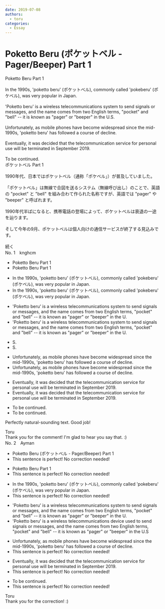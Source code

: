 ```yaml
---
date: 2019-07-08
authors:
  - toru
categories:
  - Essay
---
```


<h1 id="subject_show">Poketto Beru (ポケットベル - Pager/Beeper) Part 1</h1>
<div class="date" hidden>Jul 8, 2019 15:24</div>
<div id="post"><div id="body_show_ori">
Poketto Beru Part 1<br/><br/>In the 1990s, 'poketto beru' (ポケットベル), commonly called 'pokeberu' (ポケベル), was very popular in Japan.<br/><br/>'Poketto beru' is a wireless telecommunications system to send signals or messages, and the name comes from two English terms, "pocket" and "bell" -- it is known as "pager" or "beeper" in the U.S.<br/><br/>Unfortunately, as mobile phones have become widespread since the mid-1990s, 'poketto beru' has followed a course of decline.<br/><br/>Eventually, it was decided that the telecommunication service for personal use will be terminated in September 2019.<br/><br/>To be continued.
</div></div>

<!-- more -->

<div id="post_ja"><div id="body_show_mo">
ポケットベル Part 1<br/><br/>1990年代、日本ではポケットベル（通称「ポケベル」）が普及していました。<br/><br/>「ポケットベル」は無線で合図を送るシステム（無線呼び出し）のことで、英語の "pocket" と "bell" を組み合わて作られた名称ですが、英語では "pager" や "beeper" と呼ばれます。<br/><br/>1990年代半ばになると、携帯電話の登場によって、ポケットベルは衰退の一途を辿ります。<br/><br/>そして今年の9月、ポケットベルは個人向けの通信サービスが終了する見込みです。<br/><br/>続く
</div></div>
<div id="block"><div class="first_name"> No. 1　<span class="just_name">knghcm</span></div><div id="block2">
<ul class="correction_field">
<li class="incorrect">Poketto Beru Part 1</li>
<li class="corrected correct">
Poketto Beru Part 1
</li>
</ul>
<ul class="correction_field">
<li class="incorrect">In the 1990s, 'poketto beru' (ポケットベル), commonly called 'pokeberu' (ポケベル), was very popular in Japan.</li>
<li class="corrected correct">
In the 1990s, 'poketto beru' (ポケットベル), commonly called 'pokeberu' (ポケベル), was very popular in Japan.
</li>
</ul>
<ul class="correction_field">
<li class="incorrect">'Poketto beru' is a wireless telecommunications system to send signals or messages, and the name comes from two English terms, "pocket" and "bell" -- it is known as "pager" or "beeper" in the U.</li>
<li class="corrected correct">
'Poketto beru' is a wireless telecommunications system to send signals or messages, and the name comes from two English terms, "pocket" and "bell" -- it is known as "pager" or "beeper" in the U.
</li>
</ul>
<ul class="correction_field">
<li class="incorrect">S.</li>
<li class="corrected correct">
S.
</li>
</ul>
<ul class="correction_field">
<li class="incorrect">Unfortunately, as mobile phones have become widespread since the mid-1990s, 'poketto beru' has followed a course of decline.</li>
<li class="corrected correct">
Unfortunately, as mobile phones have become widespread since the mid-1990s, 'poketto beru' has followed a course of decline.
</li>
</ul>
<ul class="correction_field">
<li class="incorrect">Eventually, it was decided that the telecommunication service for personal use will be terminated in September 2019.</li>
<li class="corrected correct">
Eventually, it was decided that the telecommunication service for personal use will be terminated in September 2019.
</li>
</ul>
<ul class="correction_field">
<li class="incorrect">To be continued.</li>
<li class="corrected correct">
To be continued.
</li>
</ul>
<p class="comment_small">
 Perfectly natural-sounding text. Good job!
</p>

</div><div class="name"><span class="just_name">Toru</span><br>
Thank you for the comment! I'm glad to hear you say that. :)
</div>
</div>
<div id="block"><div class="first_name"> No. 2　<span class="just_name">Ayman</span></div><div id="block2">
<ul class="correction_field">
<li class="incorrect">Poketto Beru (ポケットベル - Pager/Beeper) Part 1</li>
<li class="corrected perfect">This sentence is perfect! No correction needed!</li>
</ul>
<ul class="correction_field">
<li class="incorrect">Poketto Beru Part 1</li>
<li class="corrected perfect">This sentence is perfect! No correction needed!</li>
</ul>
<ul class="correction_field">
<li class="incorrect">In the 1990s, 'poketto beru' (ポケットベル), commonly called 'pokeberu' (ポケベル), was very popular in Japan.</li>
<li class="corrected perfect">This sentence is perfect! No correction needed!</li>
</ul>
<ul class="correction_field">
<li class="incorrect">'Poketto beru' is a wireless telecommunications system to send signals or messages, and the name comes from two English terms, "pocket" and "bell" -- it is known as "pager" or "beeper" in the U.</li>
<li class="corrected correct">
'Poketto beru' is a wireless telecommunications <span class="f_red">device used </span>to send signals or messages, and the name comes from two English terms, "pocket" and "bell" -- it is known as "pager" or "beeper" in the U.<span class="f_red">S</span>
</li>
</ul>
<ul class="correction_field">
<li class="incorrect">Unfortunately, as mobile phones have become widespread since the mid-1990s, 'poketto beru' has followed a course of decline.</li>
<li class="corrected perfect">This sentence is perfect! No correction needed!</li>
</ul>
<ul class="correction_field">
<li class="incorrect">Eventually, it was decided that the telecommunication service for personal use will be terminated in September 2019.</li>
<li class="corrected perfect">This sentence is perfect! No correction needed!</li>
</ul>
<ul class="correction_field">
<li class="incorrect">To be continued.</li>
<li class="corrected perfect">This sentence is perfect! No correction needed!</li>
</ul>
</div><div class="name"><span class="just_name">Toru</span><br>
Thank you for the correction! :)
</div>
</div>

